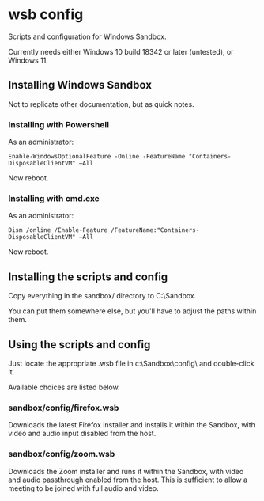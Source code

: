 # wsb config

Scripts and configuration for Windows Sandbox.

Currently needs either Windows 10 build 18342 or later (untested),
or Windows 11.

## Installing Windows Sandbox

Not to replicate other documentation, but as quick notes.

### Installing with Powershell

As an administrator:

	Enable-WindowsOptionalFeature -Online -FeatureName "Containers-DisposableClientVM" –All

Now reboot.

### Installing with cmd.exe

As an administrator:

	Dism /online /Enable-Feature /FeatureName:"Containers-DisposableClientVM" –All

Now reboot.

## Installing the scripts and config

Copy everything in the sandbox/ directory to C:\Sandbox.

You can put them somewhere else, but you'll have to adjust the paths
within them.

## Using the scripts and config

Just locate the appropriate .wsb file in c:\Sandbox\config\ and
double-click it.

Available choices are listed below.

### sandbox/config/firefox.wsb

Downloads the latest Firefox installer and installs it within the Sandbox, with video and audio input disabled from the host.

### sandbox/config/zoom.wsb

Downloads the Zoom installer and runs it within the Sandbox, with video
and audio passthrough enabled from the host.  This is sufficient to
allow a meeting to be joined with full audio and video.

